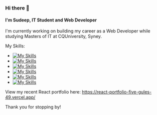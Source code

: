 
### Hi there 👋
#### I'm Sudeep, IT Student and Web Developer

I'm currently working on building my career as a Web Developer while studying Masters of IT at CQUniversity, Syney.

My Skills:
- [![My Skills](https://skillicons.dev/icons?i=php,js)](https://skillicons.dev)
- [![My Skills](https://skillicons.dev/icons?i=html,css)](https://skillicons.dev)
- [![My Skills](https://skillicons.dev/icons?i=react,express)](https://skillicons.dev)
- [![My Skills](https://skillicons.dev/icons?i=mysql)](https://skillicons.dev)
- [![My Skills](https://skillicons.dev/icons?i=xd)](https://skillicons.dev)
- [![My Skills](https://skillicons.dev/icons?i=git)](https://skillicons.dev)


View my recent React portfolio here: https://react-portfolio-five-gules-49.vercel.app/

Thank you for stopping by!

<!--
**sudeepbidari/sudeepbidari** is a ✨ _special_ ✨ repository because its `README.md` (this file) appears on your GitHub profile.

Here are some ideas to get you started:

- 🔭 I’m currently working on ...
- 🌱 I’m currently learning ...
- 👯 I’m looking to collaborate on ...
- 🤔 I’m looking for help with ...
- 💬 Ask me about ...
- 📫 How to reach me: ...
- 😄 Pronouns: ...
- ⚡ Fun fact: ...
-->
